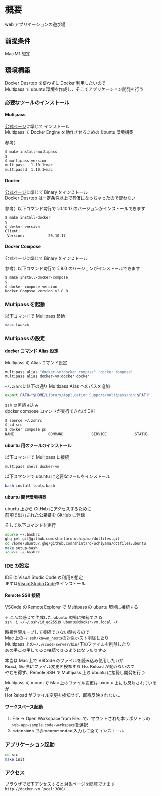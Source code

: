 # 概要

web アプリケーションの遊び場

## 前提条件

Mac M1 想定

## 環境構築

Docker Desktop を使わずに Docker 利用したいので  
Multipass で ubuntu 環境を作成し、そこでアプリケーション開発を行う

### 必要なツールのインストール

#### Multipass

[公式ページ](https://multipass.run/install)に準じて インストール  
Multipass で Docker Engine を動作させるための Ubuntu 環境構築

参考）

```zsh
$ make install-multipass
$
$ multipass version
multipass   1.10.1+mac
multipassd  1.10.1+mac
```

#### Docker

[公式ページ](https://docs.docker.com/engine/install/binaries/#install-client-binaries-on-macos)に準じて Binary をインストール  
Docker Desktop は一定条件以上で有償になっちゃったので使わない

参考）以下コマンド実行で 20.10.17 のバージョンがインストールできます

```zsh
$ make install-docker
$
$ docker version
Client:
 Version:           20.10.17
```

#### Docker Compose

[公式ページ](https://docs.docker.com/compose/install/compose-plugin/#install-the-plugin-manually)に準じて Binary をインストール

参考）以下コマンド実行で 2.8.0 のバージョンがインストールできます

```zsh
$ make install-docker-compose
$
$ docker compose version
Docker Compose version v2.8.0
```

### Multipass を起動

以下コマンドで Multipass 起動

```zsh
make launch
```

### Multipass の設定

#### docker コマンド Alias 設定

Multipass の Alias コマンド設定

```zsh
multipass alias "docker-vm:docker compose" "docker compose"
multipass alias docker-vm:docker docker
```

`~/.zshrc`に以下の通り Multipass Alias へのパスを追加

```zsh
export PATH="$HOME/Library/Application Support/multipass/bin:$PATH"
```

zsh の再読み込み  
docker compose コマンドが実行できれば OK!

```zsh
$ source ~/.zshrc
$ cd src
$ docker compose ps
NAME                COMMAND             SERVICE             STATUS              PORTS
```

#### ubuntu 用のツールのインストール

以下コマンドで Multipass に接続

```zsh
multipass shell docker-vm
```

以下コマンドで ubuntu に必要なツールをインストール

```bash
bash install-tools.bash
```

#### ubuntu 開発環境構築

ubuntu 上から GitHub にアクセスするために  
前項で出力された公開鍵を GitHub に登録

そして以下コマンドを実行

```bash
source ~/.bashrc
ghq get git@github.com:shintaro-uchiyama/dotfiles.git
cd /home/ubuntu/.ghq/github.com/shintaro-uchiyama/dotfiles/ubuntu
make setup-bash
source ~/.bashrc
```

### IDE の設定

IDE は Visual Studio Code の利用を想定  
まずは[Visual Studio Code](https://code.visualstudio.com/)をインストール

#### Remote SSH 接続

VSCode の Remote Explorer で Multipass の ubuntu 環境に接続する

↓ こんな感じで作成した ubuntu 環境に接続できる  
`ssh -i ~/~/.ssh/id_ed25519 ubuntu@docker-vm.local -A`

時折無限ループして接続できない時あるので  
Mac 上の`~/.ssh/known_hosts`の対象ホスト削除したり  
Multipass 上の`~/.vscode-server/bin/`下のファイルを削除したり  
あの手この手してると接続できるようになったりする

本当は Mac 上で VSCode のファイルを読み込み使用したいが  
React, Go 共にファイル変更を検知する Hot Reload が動かないので  
やむを得ず、Remote SSH で Multipass 上の ubuntu に接続し開発を行う

Multipass の mount で Mac 上のファイル変更は ubuntu 上にも反映されているが  
Hot Reload がファイル変更を検知せず、即時反映されない...

#### ワークスペース起動

1. File -> Open Workspace from File...で、マウントされた本リポジトリの`web-app-sample.code-workspace`を選択
1. extensions で@recommended 入力して全てインストール

### アプリケーション起動

```zsh
cd src
make init
```

### アクセス

ブラウザで以下アクセスすると対象ページを閲覧できます  
`http://docker-vm.local:3000/`
